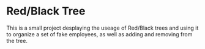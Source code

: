 <h1>Red/Black Tree</h1>

<p>This is a small project desplaying the useage of Red/Black trees and using it to organize a set of fake employees, as well as adding and removing from the tree.</p>
